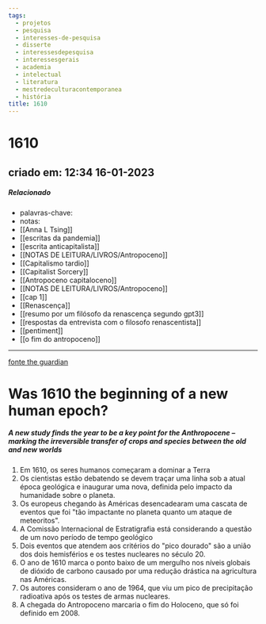 ```yaml
---
tags:
  - projetos
  - pesquisa
  - interesses-de-pesquisa
  - disserte
  - interessesdepesquisa
  - interessesgerais
  - academia
  - intelectual
  - literatura
  - mestredeculturacontemporanea
  - história
title: 1610
---
```


# 1610

## criado em: 12:34 16-01-2023

##### Relacionado

- palavras-chave: 
- notas:
- [[Anna L Tsing]]
- [[escritas da pandemia]]
- [[escrita anticapitalista]]
- [[NOTAS DE LEITURA/LIVROS/Antropoceno]]
- [[Capitalismo tardio]]
- [[Capitalist Sorcery]]
- [[Antropoceno capitaloceno]]
- [[NOTAS DE LEITURA/LIVROS/Antropoceno]]
- [[cap 1]]
- [[Renascença]]
- [[resumo por um filósofo da renascença segundo gpt3]]
- [[respostas da entrevista com o filosofo renascentista]]
- [[pentiment]]
- [[o fim do antropoceno]]
---

[fonte the guardian](https://www.theguardian.com/science/2015/mar/11/was-1610-the-beginning-of-a-new-human-epoch-anthropocene)

# Was 1610 the beginning of a new human epoch?

##### A new study finds the year to be a key point for the Anthropocene – marking the irreversible transfer of crops and species between the old and new worlds

1. Em 1610, os seres humanos começaram a dominar a Terra
2. Os cientistas estão debatendo se devem traçar uma linha sob a atual época geológica e inaugurar uma nova, definida pelo impacto da humanidade sobre o planeta.
3. Os europeus chegando às Américas desencadearam uma cascata de eventos que foi "tão impactante no planeta quanto um ataque de meteoritos".
4. A Comissão Internacional de Estratigrafia está considerando a questão de um novo período de tempo geológico
5. Dois eventos que atendem aos critérios do "pico dourado" são a união dos dois hemisférios e os testes nucleares no século 20.
6. O ano de 1610 marca o ponto baixo de um mergulho nos níveis globais de dióxido de carbono causado por uma redução drástica na agricultura nas Américas.
7. Os autores consideram o ano de 1964, que viu um pico de precipitação radioativa após os testes de armas nucleares.
8. A chegada do Antropoceno marcaria o fim do Holoceno, que só foi definido em 2008.
